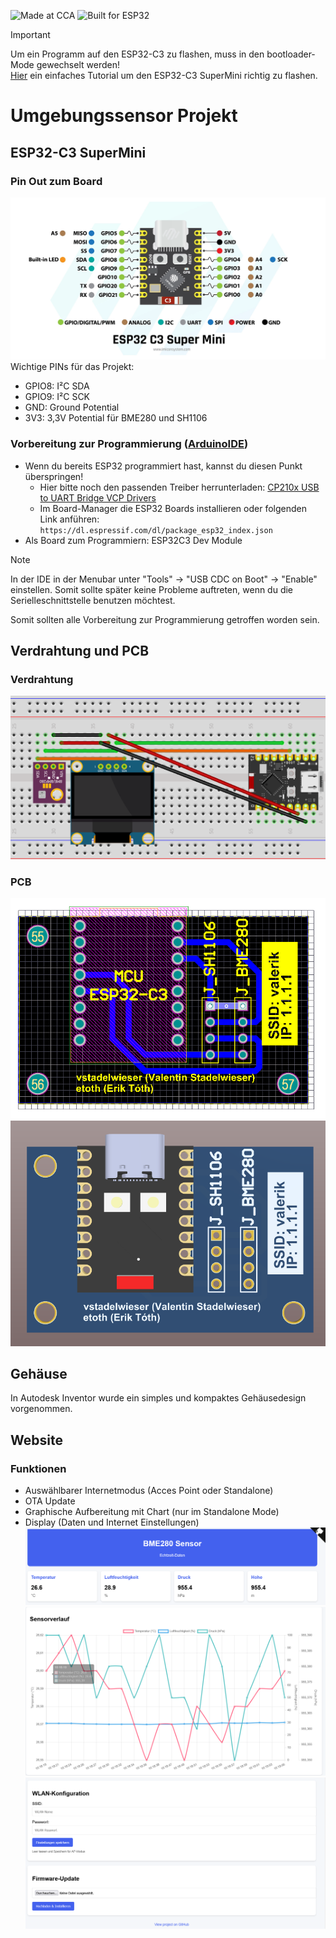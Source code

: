 ![Made at CCA](https://img.shields.io/badge/Made_at-CCA-gray?style=flat&logo=data%3Aimage%2Fpng%3Bbase64%2CiVBORw0KGgoAAAANSUhEUgAAACAAAAAgCAYAAABzenr0AAAABGdBTUEAALGPC%2FxhBQAAACBjSFJNAAB6JgAAgIQAAPoAAACA6AAAdTAAAOpgAAA6mAAAF3CculE8AAAABmJLR0QA%2FwD%2FAP%2BgvaeTAAAAB3RJTUUH5QMECyAmCUODqAAABu5JREFUWMOtl29sk9cVxp9z7%2FvHNglKFfEvTktQSVcUNsUgBZq12%2Bi0QoeAakPbh2pqRQOhXtsRmOikqVBaPqydaJi2BEIS2k6o6lbaqWFFEG3ahGGkpCTZMhidBpgpDinMLBQ7tl%2Ffe88%2BJIATTEhYzzfL5z3P79zz3PPqJdxFdDy%2FCySFq9PeTwGQdO3trE1m8a%2FCk64l7kZcWNLWae8F1mYTa7NRp7M%2FIks6Hc81ThqA7kZcpTJ1rM1WAIGRv4ZIiG3S7%2Bxkpb3JnMSEATqeawRZ0tEpr46NeQnAlDEpQyTEq9Jn109mHBMeARsGK13CzE%2FmEQeAADM%2FabJ6FmvzxZ3A%2Fo4XQUQugx3rQ3Vt%2BpWyx9jwbjDPGVMpSiTWFw6dOlxScrUQgAdwpvi1d%2B%2F%2BBPZ3bIYg6WR1ZoPSXqu3gu79rKqvnaRYD6Lzo8SFqJ1BPYdLZsRL2Uu3spepg5BOfPP3xwWQ44oLy87qVB2z2QpwJcBzeRpF0va17oKBotNgfA2EqyRE7Qz0tBcVXitlpRrA5jtgrobWHjm%2Bzher5%2BnXj52a%2BAiGOx8WNzzK7SCiA4KsMPdn%2B%2B77Q%2FnXmZlm05E%2F%2BwoQ5KxqBJuVOaWGIOQr5PPXQyuv%2BPXf3Bng%2FY9%2FAkGW7ankRsNmS654DsTvBVnrmU3sm%2FsvgKQMcja7C2xW5OlnCEK%2BKqYU7mCVzRb%2F7J3xPcAMGNYOA6F84iM5FQyeyeDhB5hnAFxxm2kGAA6xVi7Atz%2BBtWvXAsw%2BZp7V0nru%2FHvHFwY1qwZmXjXmmaggUXuq9%2F72KxfnTWcAVVcil5Zbvd%2BC0U233g5qI8sOF%2FfsiNXM3jaHgAEAqebW1psmXFdTA9u2nUwmU6eUem3BgnvOCX%2B6u3h6QYRh7gfw4Ei1qCBR2%2FPJ%2FPbBS%2BWlSpkmbXjVxSllkc8yTs980Xca4IcB3HNDXMhwRzwVc6eeWKaUetsY43dc90QoFNJdXV2Qa2tqYFmWnUql6rTWWwCUMPMjV%2FrojPCnuounF0YYZi5A7rB4Rfvn8TmlSplGw7wCwAPMKI%2F7Z0Uupa2e%2BSI2DEF0lKQVPn4lHXsf05ZqrXczczkzV2utPcdxOkOhkJaLqqqcVCq1QWv9cs7Mi65DwEl1F88sjAiij17asOVoaTBVqpRpMMy5bv8SM8rjgZLIDzJrezbJgxES4rfH4qnYBzfFy0ZybWauNsZkXNftpKefeuoVrfVG5FmvRPRvKeXTnuf9qah8DYSgaZ5nWsaI33Q00QHbFs8w8%2BWr%2F3oTtm1%2FQ2v9FjPPzpOelFLWCwxbk5E%2FmJn55o9xcwGAafTFHi8XAFhWV1f%2FRWudZuavAnByuo8KIWpXL%2B7%2F47rHE6VL5hwrX71969lFldEIM3KMeaP7NssS4YTv0QF9bvtCy7JkMpHodV33NHOOMYdjSEq5LRAI%2FFxWVlZqx3E6tdYZZq4G4BBRVEpZu3rRhfaHKijIRu0Cm%2Bc3P7HvTCzu6%2F5vtnQUBBG12ZYIf%2F6fMzHR37BUa%2F1rZq7y%2Bf2RZDLZ7bruP3IghqSU2%2Fx%2B%2F06lVFZ2dXUhFAoZ13U7lVIegBIp5QvfrYq2P1Qhg2xUI8ArARSB%2BeGvBKNn%2BuKB7kEvGGHGXEH0qW2JH16L%2FzMmEx8vNcbsZuYyZn6Amct9Pl8uxAIp5S8DgUC9Uirb3NKSs4hqagDAx8wzW1pbovEjj5WyyTaM2e0AKAqy1v%2Fub4sP98QfnUYEGrzYfclK994QHzUaIQ5YlhV%2BfPnyvkMHD5YR0QCAdHNLy3C1sa6IR74NkChglWgFm%2B%2Fl9w5FSdirmfXJTXvvhRBigdZ6P4%2Fdgjch3vP7%2FWuYOdG0Z8%2Fo%2F%2FIUB5GdBugkgGR%2BfeoFiQGAIISAEGKAiHpv4%2FQhIjpp23aG6NaX7y0AxY98BNYpRVZBPUhuuwWCRBsJ%2B9mLl1OxH7913xIASwYHB%2FstywoLIT4cKy6lfDkQCLyRzmSyu5ua8rR7m4gfWQYI22aV2ADWWwFMGREPd57h2LvHgkuNMU0ASEq5LpFIHJ46dWpQKdVgjFmVI74zq1S2ubk5%2F2FinMiBqAN4IQl708lPue%2Bdo8FRhhu5ts8mk8lDhYWFQaXUDiLqDgQCb4wnfkcAAIhHlgEghwju2wcuX%2FvrQEVetxPRBSnl%2BrNnzx56cN68AgI8Zvb2jCM%2BIYDr8cyaNSCiMs%2Fz2pj5y3mLEf3dcZyVzHy%2Bde%2FeCdWd8HeBEAK2bfcLIfYh%2F%2B1ICiH22bYdE2LiX3xyookjG1P7XPdEnndHcmS312uts9eXzBcKcB2iMhQyPtftzIHIjrj9F0qp7J1m%2Fn8B3ICorDSO43xijLGEEMf9fv8OpZQ3mc6vx%2F8Ajya3h4EmI%2FgAAAAldEVYdGRhdGU6Y3JlYXRlADIwMjEtMDMtMDRUMTE6MzI6MzgrMDE6MDC0gWgyAAAAJXRFWHRkYXRlOm1vZGlmeQAyMDIxLTAzLTA0VDExOjMyOjM4KzAxOjAwxdzQjgAAABl0RVh0U29mdHdhcmUAQWRvYmUgSW1hZ2VSZWFkeXHJZTwAAABXelRYdFJhdyBwcm9maWxlIHR5cGUgaXB0YwAAeJzj8gwIcVYoKMpPy8xJ5VIAAyMLLmMLEyMTS5MUAxMgRIA0w2QDI7NUIMvY1MjEzMQcxAfLgEigSi4A6hcRdPJCNZUAAAAASUVORK5CYII%3D&labelColor=white&color=rgb(167%2C%20197%2C%20111))
![Built for ESP32](https://img.shields.io/badge/Built%20for-ESP32-blue?logo=espressif&logoColor=white)

> [!IMPORTANT]
> Um ein Programm auf den ESP32-C3 zu flashen, muss in den bootloader-Mode gewechselt werden!\
> [Hier](https://www.edgemicrotech.com/esp32-c3-super-mini-arduino-ide-quick-start-guide/) ein einfaches Tutorial um den ESP32-C3 SuperMini richtig zu flashen.

# Umgebungssensor Projekt
## ESP32-C3 SuperMini
### Pin Out zum Board
![ESP32-C3 SuperMini Pin Out](/docs/esp32-c3-supermini_pinout.png)
Wichtige PINs für das Projekt:
- GPIO8: I²C SDA
- GPIO9: I²C SCK
- GND: Ground Potential
- 3V3: 3,3V Potential für BME280 und SH1106
### Vorbereitung zur Programmierung ([ArduinoIDE](https://www.arduino.cc/en/software/))
- Wenn du bereits ESP32 programmiert hast, kannst du diesen Punkt überspringen!
    - Hier bitte noch den passenden Treiber herrunterladen: [CP210x USB to UART Bridge VCP Drivers](https://www.silabs.com/developer-tools/usb-to-uart-bridge-vcp-drivers?tab=downloads)
    - Im Board-Manager die ESP32 Boards installieren oder folgenden Link anführen: `https://dl.espressif.com/dl/package_esp32_index.json`
- Als Board zum Programmiern: ESP32C3 Dev Module

> [!NOTE]
> In der IDE in der Menubar unter "Tools" → "USB CDC on Boot" → "Enable" einstellen. Somit sollte später keine Probleme auftreten, wenn du die Serielleschnittstelle benutzen möchtest.

Somit sollten alle Vorbereitung zur Programmierung getroffen worden sein.

## Verdrahtung und PCB
### Verdrahtung
![Steckbrettaufbau](/docs/Steckplatine.png)
### PCB
![2D-View: PCB](/docs/PCB_2D_View.png)
![3D-View: PCB](/docs/PCB_3D_View.png)

## Gehäuse
In Autodesk Inventor wurde ein simples und kompaktes Gehäusedesign vorgenommen.


## Website
### Funktionen
- Auswählbarer Internetmodus (Acces Point oder Standalone)
- OTA Update
- Graphische Aufbereitung mit Chart (nur im Standalone Mode)
- Display (Daten und Internet Einstellungen)
![Website](/docs/Website1.png)
![Website](/docs/Website2.png)
![Website](/docs/Website3.png)
